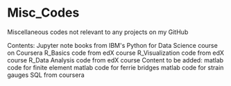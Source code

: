 # Misc_Codes
Miscellaneous codes not relevant to any projects on my GitHub 

Contents:
  Jupyter note books from IBM's Python for Data Science course on Coursera
  R_Basics code from edX course
  R_Visualization code from edX course
  R_Data Analysis code from edX course
Content to be added:
  matlab code for finite element
  matlab code for ferrie bridges
  matlab code for strain gauges
  SQL from coursera
